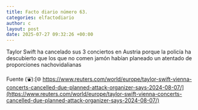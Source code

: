 ```yaml
---
title: Facto diario número 63.
categories: elfactodiario
author: c
layout: post
date: 2025-07-27 09:32:26 +00:00
---
```

Taylor Swift ha cancelado sus 3 conciertos en Austria porque la policía ha descubierto que los que no comen jamón habían planeado un atentado de proporciones nachovidalianas

Fuente (⛲️):[🌐 https://www.reuters.com/world/europe/taylor-swift-vienna-concerts-cancelled-due-planned-attack-organizer-says-2024-08-07/](https://www.reuters.com/world/europe/taylor-swift-vienna-concerts-cancelled-due-planned-attack-organizer-says-2024-08-07/)

